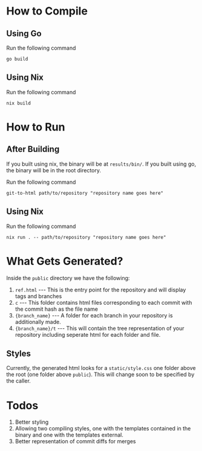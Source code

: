 # How to Compile
## Using Go
Run the following command
```
go build
```
## Using Nix
Run the following command
```
nix build
```
# How to Run
## After Building
If you built using nix, the binary will be at `results/bin/`. If you built using go, the binary will be in the root directory.

Run the following command
```
git-to-html path/to/repository "repository name goes here"
```
## Using Nix
Run the following command
```
nix run . -- path/to/repository "repository name goes here"
```

# What Gets Generated?
Inside the `public` directory we have the following:
1. `ref.html` --- This is the entry point for the repository and will display tags and branches
2. `c` --- This folder contains html files corresponding to each commit with the commit hash as the file name
3. `{branch_name}` --- A folder for each branch in your repository is additionally made.
4. `{branch_name}/t` --- This will contain the tree representation of your repository including seperate html for each folder and file.
## Styles
Currently, the generated html looks for a `static/style.css` one folder above the root (one folder above `public`). This will change soon to be specified by the caller.

# Todos
1. Better styling
2. Allowing two compiling styles, one with the templates contained in the binary and one with the templates external.
3. Better representation of commit diffs for merges
